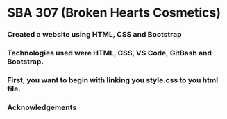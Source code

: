 # SBA 307 (Broken Hearts Cosmetics)
### Created a website using HTML, CSS and Bootstrap
### Technologies used were HTML, CSS, VS Code, GitBash and Bootstrap.
### First, you want to begin with linking you style.css to you html file.
### Acknowledgements

